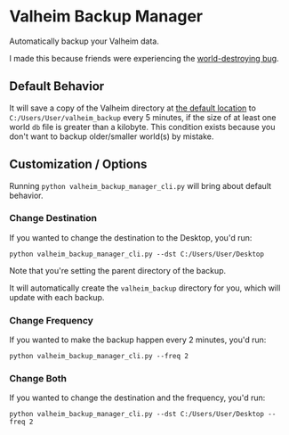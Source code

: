 # Valheim Backup Manager

Automatically backup your Valheim data.

I made this because friends were experiencing the [world-destroying bug](https://www.pcgamer.com/valheim-backup-world-character/).

## Default Behavior

It will save a copy of the Valheim directory at [the default location](https://www.pcgamingwiki.com/wiki/Valheim#Save_game_data_location) to `C:/Users/User/valheim_backup` every 5 minutes, if the size of at least one world `db` file is greater than a kilobyte. This condition exists because you don't want to backup older/smaller world(s) by mistake.

## Customization / Options

Running `python valheim_backup_manager_cli.py` will bring about default behavior.

### Change Destination

If you wanted to change the destination to the Desktop, you'd run:

`python valheim_backup_manager_cli.py --dst C:/Users/User/Desktop`

Note that you're setting the parent directory of the backup.

It will automatically create the `valheim_backup` directory for you, which will update with each backup.

### Change Frequency

If you wanted to make the backup happen every 2 minutes, you'd run:

`python valheim_backup_manager_cli.py --freq 2`

### Change Both

If you wanted to change the destination and the frequency, you'd run:

`python valheim_backup_manager_cli.py --dst C:/Users/User/Desktop --freq 2`